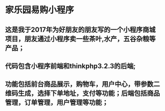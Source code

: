 # 家乐园易购小程序

## 这是我于2017年为好朋友的朋友写的一个小程序商城项目，朋友通过小程序卖一些茶叶,水产，五谷杂粮等产品；
## 代码包含小程序前端和thinkphp3.2.3的后端;
## 功能包括前台商品展示，购物车，用户中心，带参数二维码生成，选择下单地址，支付等功能；后端包括商品管理，订单管理，用户管理等功能；
